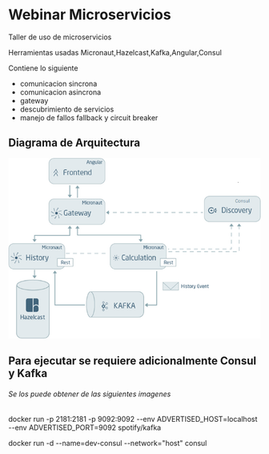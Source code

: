 # Webinar Microservicios
Taller de uso de microservicios

Herramientas usadas Micronaut,Hazelcast,Kafka,Angular,Consul

Contiene lo siguiente
 
 * comunicacion sincrona
 * comunicacion asincrona
 * gateway
 * descubrimiento de servicios
 * manejo de fallos fallback y circuit breaker
 
## Diagrama de Arquitectura

![Micro-poc-diag](Micro-poc-diag.png)

## Para ejecutar se requiere adicionalmente Consul y Kafka

###### Se los puede obtener de las siguientes imagenes

  docker run -p 2181:2181 -p 9092:9092 --env ADVERTISED_HOST=localhost --env ADVERTISED_PORT=9092 spotify/kafka
  
  docker run -d --name=dev-consul --network="host" consul
